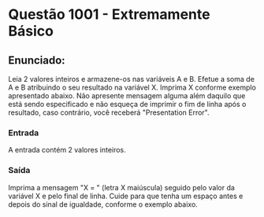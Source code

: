 ﻿# Questão 1001 - Extremamente Básico
## Enunciado:
Leia 2 valores inteiros e armazene-os nas variáveis A e B. Efetue a soma de A e B 
atribuindo o seu resultado na variável X. Imprima X conforme exemplo apresentado abaixo. 
Não apresente mensagem alguma além daquilo que está sendo especificado e não esqueça de imprimir o 
fim de linha após o resultado, caso contrário, você receberá "Presentation Error".  

### Entrada
A entrada contém 2 valores inteiros.  

### Saída
Imprima a mensagem "X = " (letra X maiúscula) seguido pelo valor da variável X e 
pelo final de linha. Cuide para que tenha um espaço antes e depois do sinal de igualdade, conforme o 
exemplo abaixo.